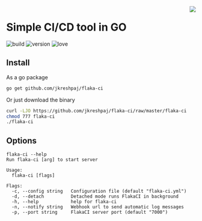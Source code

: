<img src="https://i.imgur.com/e07eZQv.png" align="right" />

# Simple CI/CD tool in GO
![build](https://camo.githubusercontent.com/30ae0cf6825132db112b4208a5776454bf0cc330/68747470733a2f2f73656d6170686f72656170702e636f6d2f6170692f76312f70726f6a656374732f64346363613530362d393962652d343464322d623139652d3137366633366563386366312f3132383530352f736869656c64735f62616467652e737667)    ![version](https://camo.githubusercontent.com/872e8e7b7893bb2335c27be1f7cac90227dfd255/68747470733a2f2f62616467652e667572792e696f2f67682f626f656e6e656d616e6e2532466261646765732e737667) ![love](https://camo.githubusercontent.com/d9ce827af4ec2b7b3c52ce4595bbb354d8b21405/68747470733a2f2f6261646765732e66726170736f66742e636f6d2f6f732f76312f6f70656e2d736f757263652e7376673f763d313032)

## Install
As a go package
```sh
go get github.com/jkreshpaj/flaka-ci
```
Or just download the binary
```sh
curl -LJO https://github.com/jkreshpaj/flaka-ci/raw/master/flaka-ci
chmod 777 flaka-ci
./flaka-ci
```

## Options
```
flaka-ci --help
Run flaka-ci [arg] to start server

Usage:
  flaka-ci [flags]

Flags:
  -c, --config string   Configuration file (default "flaka-ci.yml")
  -d, --detach          Detached mode runs FlakaCI in background
  -h, --help            help for flaka-ci
  -n, --notify string   Webhook url to send automatic log messages
  -p, --port string     FlakaCI server port (default "7000")
```
